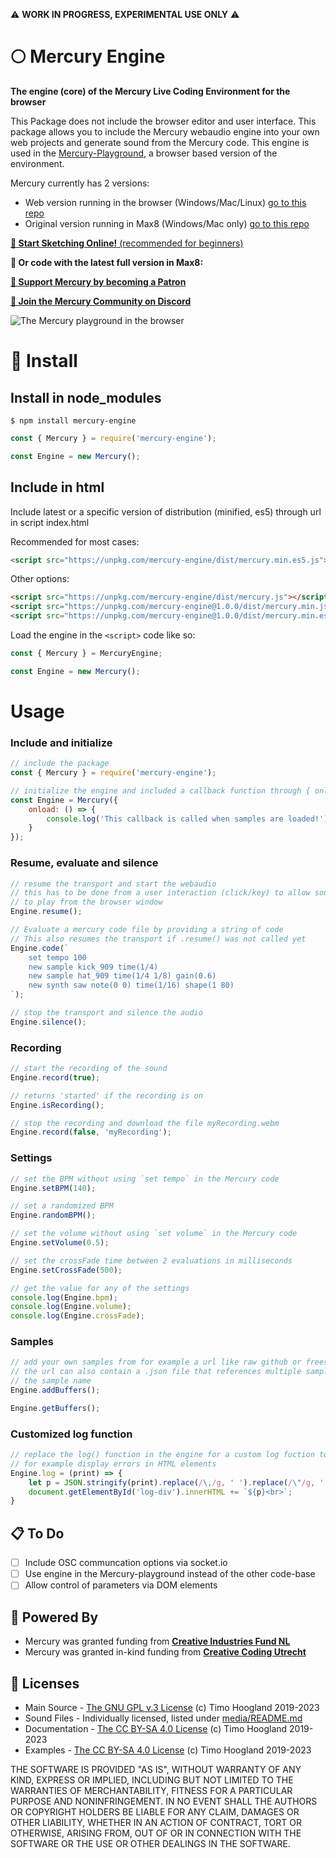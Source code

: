 ⚠️ **WORK IN PROGRESS, EXPERIMENTAL USE ONLY** ⚠️

# 🌕 Mercury Engine

**The engine (core) of the Mercury Live Coding Environment for the browser**

This Package does not include the browser editor and user interface. This package allows you to include the Mercury webaudio engine into your own web projects and generate sound from the Mercury code. This engine is used in the [Mercury-Playground](https://github.com/tmhglnd/mercury-playground), a browser based version of the environment.

Mercury currently has 2 versions:

* Web version running in the browser (Windows/Mac/Linux) [go to this repo](https://github.com/tmhglnd/mercury-playground)
* Original version running in Max8 (Windows/Mac only) [go to this repo](https://github.com/tmhglnd/mercury)

[**🚀 Start Sketching Online!** (recommended for beginners)](https://mercury.timohoogland.com/)

**👾 Or code with the latest full version in Max8:** 

<!-- [![GitHub release (latest SemVer)](https://img.shields.io/github/v/release/tmhglnd/mercury)](https://github.com/tmhglnd/mercury/releases)

[**📟 Build a local app from the browser version with Electron**](https://github.com/tmhglnd/mercury-app) -->

[**🙏 Support Mercury by becoming a Patron**](https://www.patreon.com/bePatron?u=9649817) 

[**💬 Join the Mercury Community on Discord**](https://discord.gg/vt59NYU)

![The Mercury playground in the browser](media/screenshot.png)

# 🚀 Install

## Install in node_modules

```
$ npm install mercury-engine
```

```js
const { Mercury } = require('mercury-engine');

const Engine = new Mercury();
```

## Include in html

Include latest or a specific version of distribution (minified, es5) through url in script index.html 

Recommended for most cases:
```html
<script src="https://unpkg.com/mercury-engine/dist/mercury.min.es5.js"></script>
```

Other options:
```html
<script src="https://unpkg.com/mercury-engine/dist/mercury.js"></script>
<script src="https://unpkg.com/mercury-engine@1.0.0/dist/mercury.min.js"></script>
<script src="https://unpkg.com/mercury-engine@1.0.0/dist/mercury.min.es5.js"></script>
```

Load the engine in the `<script>` code like so:

```js
const { Mercury } = MercuryEngine;

const Engine = new Mercury();
```

# Usage

### Include and initialize

```js
// include the package
const { Mercury } = require('mercury-engine');

// initialize the engine and included a callback function through { onload: }
const Engine = Mercury({
	onload: () => {
		console.log('This callback is called when samples are loaded!');
	}
});
```

### Resume, evaluate and silence

```js
// resume the transport and start the webaudio
// this has to be done from a user interaction (click/key) to allow sound
// to play from the browser window
Engine.resume();

// Evaluate a mercury code file by providing a string of code
// This also resumes the transport if .resume() was not called yet
Engine.code(`
	set tempo 100
	new sample kick_909 time(1/4)
	new sample hat_909 time(1/4 1/8) gain(0.6)
	new synth saw note(0 0) time(1/16) shape(1 80)
`);

// stop the transport and silence the audio
Engine.silence();
```

### Recording

```js
// start the recording of the sound
Engine.record(true);

// returns 'started' if the recording is on
Engine.isRecording();

// stop the recording and download the file myRecording.webm
Engine.record(false, 'myRecording');
```

### Settings

```js
// set the BPM without using `set tempo` in the Mercury code
Engine.setBPM(140);

// set a randomized BPM
Engine.randomBPM();

// set the volume without using `set volume` in the Mercury code
Engine.setVolume(0.5);

// set the crossFade time between 2 evaluations in milliseconds
Engine.setCrossFade(500);

// get the value for any of the settings
console.log(Engine.bpm);
console.log(Engine.volume);
console.log(Engine.crossFade);
```

### Samples

```js
// add your own samples from for example a url like raw github or freesound
// the url can also contain a .json file that references multiple samples and 
// the sample name
Engine.addBuffers();

Engine.getBuffers();
```

### Customized log function

```js
// replace the log() function in the engine for a custom log fuction to
// for example display errors in HTML elements
Engine.log = (print) => {
	let p = JSON.stringify(print).replace(/\,/g, ' ').replace(/\"/g, '');
	document.getElementById('log-div').innerHTML += `${p}<br>`;
}
```

## 📋 To Do

- [ ] Include OSC communcation options via socket.io
- [ ] Use engine in the Mercury-playground instead of the other code-base
- [ ] Allow control of parameters via DOM elements

## 🔋 Powered By

- Mercury was granted funding from [**Creative Industries Fund NL**](https://stimuleringsfonds.nl/en/)
- Mercury was granted in-kind funding from [**Creative Coding Utrecht**](https://creativecodingutrecht.nl/)

## 📄 Licenses

- Main Source - [The GNU GPL v.3 License](https://choosealicense.com/licenses/gpl-3.0/) (c) Timo Hoogland 2019-2023
- Sound Files - Individually licensed, listed under [media/README.md](https://github.com/tmhglnd/mercury/blob/master/mercury_ide/media/README.md)
- Documentation - [The CC BY-SA 4.0 License](https://creativecommons.org/licenses/by-sa/4.0/) (c) Timo Hoogland 2019-2023
- Examples - [The CC BY-SA 4.0 License](https://creativecommons.org/licenses/by-sa/4.0/) (c) Timo Hoogland 2019-2023

THE SOFTWARE IS PROVIDED "AS IS", WITHOUT WARRANTY OF ANY KIND, EXPRESS OR IMPLIED, INCLUDING BUT NOT LIMITED TO THE WARRANTIES OF MERCHANTABILITY, FITNESS FOR A PARTICULAR PURPOSE AND NONINFRINGEMENT. IN NO EVENT SHALL THE AUTHORS OR COPYRIGHT HOLDERS BE LIABLE FOR ANY CLAIM, DAMAGES OR OTHER LIABILITY, WHETHER IN AN ACTION OF CONTRACT, TORT OR OTHERWISE, ARISING FROM, OUT OF OR IN CONNECTION WITH THE SOFTWARE OR THE USE OR OTHER DEALINGS IN THE SOFTWARE.